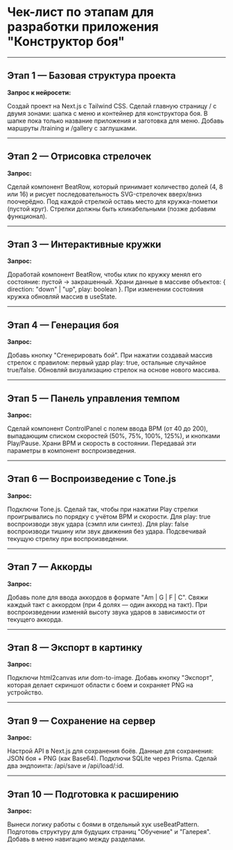 # Чек-лист по этапам для разработки приложения "Конструктор боя"

---

## Этап 1 — Базовая структура проекта

**Запрос к нейросети:**

Создай проект на Next.js с Tailwind CSS.
Сделай главную страницу / с двумя зонами: шапка с меню и контейнер для конструктора боя.
В шапке пока только название приложения и заготовка для меню.
Добавь маршруты /training и /gallery с заглушками.

---

## Этап 2 — Отрисовка стрелочек

**Запрос:**

Сделай компонент BeatRow, который принимает количество долей (4, 8 или 16) и рисует последовательность SVG-стрелочек вверх/вниз поочерёдно.
Под каждой стрелкой оставь место для кружка-пометки (пустой круг).
Стрелки должны быть кликабельными (позже добавим функционал).

---

## Этап 3 — Интерактивные кружки

**Запрос:**

Доработай компонент BeatRow, чтобы клик по кружку менял его состояние: пустой → закрашенный.
Храни данные в массиве объектов:
{ direction: "down" | "up", play: boolean }.
При изменении состояния кружка обновляй массив в useState.

---

## Этап 4 — Генерация боя

**Запрос:**

Добавь кнопку "Сгенерировать бой".
При нажатии создавай массив стрелок с правилом: первый удар play: true, остальные случайное true/false.
Обновляй визуализацию стрелок на основе нового массива.

---

## Этап 5 — Панель управления темпом

**Запрос:**

Сделай компонент ControlPanel с полем ввода BPM (от 40 до 200), выпадающим списком скоростей (50%, 75%, 100%, 125%), и кнопками Play/Pause.
Храни BPM и скорость в состоянии.
Передавай эти параметры в компонент воспроизведения.

---

## Этап 6 — Воспроизведение с Tone.js

**Запрос:**

Подключи Tone.js.
Сделай так, чтобы при нажатии Play стрелки проигрывались по порядку с учётом BPM и скорости.
Для play: true воспроизводи звук удара (сэмпл или синтез).
Для play: false воспроизводи тишину или звук движения без удара.
Подсвечивай текущую стрелку при воспроизведении.

---

## Этап 7 — Аккорды

**Запрос:**

Добавь поле для ввода аккордов в формате "Am | G | F | C".
Свяжи каждый такт с аккордом (при 4 долях — один аккорд на такт).
При воспроизведении изменяй высоту звука ударов в зависимости от текущего аккорда.

---

## Этап 8 — Экспорт в картинку

**Запрос:**

Подключи html2canvas или dom-to-image.
Добавь кнопку "Экспорт", которая делает скриншот области с боем и сохраняет PNG на устройство.

---

## Этап 9 — Сохранение на сервер

**Запрос:**

Настрой API в Next.js для сохранения боёв.
Данные для сохранения: JSON боя + PNG (как Base64).
Подключи SQLite через Prisma.
Сделай два эндпоинта: /api/save и /api/load/:id.

---

## Этап 10 — Подготовка к расширению

**Запрос:**

Вынеси логику работы с боями в отдельный хук useBeatPattern.
Подготовь структуру для будущих страниц "Обучение" и "Галерея".
Добавь в меню навигацию между разделами.